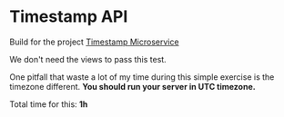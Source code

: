 # Timestamp API

Build for the project
[Timestamp Microservice](https://www.freecodecamp.org/learn/apis-and-microservices/apis-and-microservices-projects/timestamp-microservice)

We don't need the views to pass this test.

One pitfall that waste a lot of my time during this simple exercise is the
timezone different. **You should run your server in UTC timezone.**

Total time for this: **1h**
